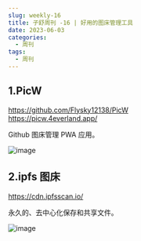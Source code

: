 ```yaml
---
slug: weekly-16
title: 子舒周刊 -16 | 好用的图床管理工具
date: 2023-06-03
categories:
  - 周刊
tags:
  - 周刊
---
```


## 1.PicW

https://github.com/Flysky12138/PicW  
https://picw.4everland.app/  

Github 图床管理 PWA 应用。

![image](https://imgurl.zishu.me/images/image.2svgu0trxp00.webp)

## 2.ipfs 图床

https://cdn.ipfsscan.io/

永久的、去中心化保存和共享文件。

![image](https://imgurl.zishu.me/images/image.3c1zue293dg0.png)